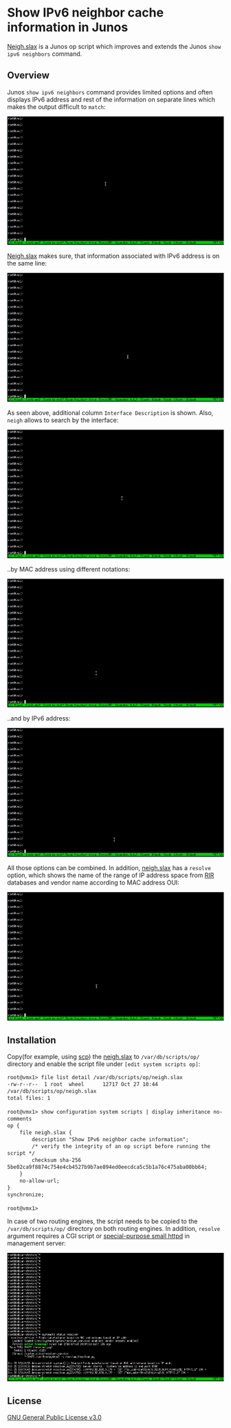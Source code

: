 # Show IPv6 neighbor cache information in Junos

[Neigh.slax](https://github.com/jumation/neigh/blob/master/neigh.slax) is a Junos op script which improves and extends the Junos `show ipv6 neighbors` command.


## Overview

Junos `show ipv6 neighbors` command provides limited options and often displays IPv6 address and rest of the information on separate lines which makes the output difficult to `match`:

![output of "show ipv6 neighbors"](https://github.com/jumation/neigh/blob/master/screencapture_show_ipv6_neighbors.gif)

[Neigh.slax](https://github.com/jumation/neigh/blob/master/neigh.slax) makes sure, that information associated with IPv6 address is on the same line:

![output of "op neigh"](https://github.com/jumation/neigh/blob/master/screencapture_op_neigh.gif)

As seen above, additional column `Interface Description` is shown. Also, `neigh` allows to search by the interface:

![output of "op neigh interface"](https://github.com/jumation/neigh/blob/master/screencapture_op_neigh_int.gif)

..by MAC address using different notations:

![output of "op neigh mac"](https://github.com/jumation/neigh/blob/master/screencapture_op_neigh_mac.gif)

..and by IPv6 address:

![output of "op neigh ip"](https://github.com/jumation/neigh/blob/master/screencapture_op_neigh_ip.gif)


All those options can be combined. In addition, [neigh.slax](https://github.com/jumation/neigh/blob/master/neigh.slax) has a `resolve` option, which shows the name of the range of IP address space from [RIR](https://www.arin.net/knowledge/rirs.html) databases and vendor name according to MAC address OUI:

![op neigh resolve](https://github.com/jumation/neigh/blob/master/screencapture_op_neigh_resolve.gif)


## Installation

Copy(for example, using [scp](https://en.wikipedia.org/wiki/Secure_copy)) the [neigh.slax](https://github.com/jumation/neigh/blob/master/neigh.slax) to `/var/db/scripts/op/` directory and enable the script file under `[edit system scripts op]`:

```
root@vmx1> file list detail /var/db/scripts/op/neigh.slax 
-rw-r--r--  1 root  wheel      12717 Oct 27 10:44 /var/db/scripts/op/neigh.slax
total files: 1

root@vmx1> show configuration system scripts | display inheritance no-comments 
op {
    file neigh.slax {
        description "Show IPv6 neighbor cache information";
        /* verify the integrity of an op script before running the script */
        checksum sha-256 5be02ca9f8874c754e4cb4527b9b7ae894ed0eecdca5c5b1a76c475aba00bb64;
    }
    no-allow-url;
}
synchronize;

root@vmx1> 
```

In case of two routing engines, the script needs to be copied to the `/var/db/scripts/op/` directory on both routing engines. In addition, `resolve` argument requires a CGI script or [special-purpose small httpd](https://github.com/jumation/neigh/blob/master/resolver.py) in management server:

![output of "systemctl status resolver"](https://github.com/jumation/neigh/blob/master/screenshot_systemctl_status_resolver.gif)



## License

[GNU General Public License v3.0](https://github.com/jumation/neigh/blob/master/LICENSE)
